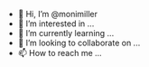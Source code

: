 - 👋 Hi, I’m @monimiller
- 👀 I’m interested in ...
- 🌱 I’m currently learning ...
- 💞️ I’m looking to collaborate on ...
- 📫 How to reach me ...

<!---
monimiller is a ✨ special ✨ repository because its `README.md` (this file) appears on your GitHub profile.
You can click the Preview link to take a look at your changes.
--->
